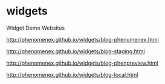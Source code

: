 widgets
=======

Widget Demo Websites

http://phenomenex.github.io/widgets/blog-phenomenex.html

http://phenomenex.github.io/widgets/blog-staging.html

http://phenomenex.github.io/widgets/blog-phenpreview.html

http://phenomenex.github.io/widgets/blog-local.html
